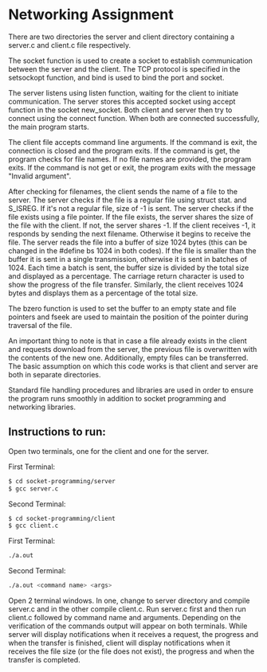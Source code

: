 # **Networking Assignment**

There are two directories the server and client directory containing a server.c and client.c file respectively.

The socket function is used to create a socket to establish communication between the server and the client.
The TCP protocol is specified in the setsockopt function, and bind is used to bind the port and socket.

The server listens using listen function, waiting for the client to initiate communication. The server stores this accepted socket using accept function in the socket new_socket. Both client and server then try to connect using the connect function. When both are connected successfully, the main program starts.

The client file accepts command line arguments. If the command is exit, the connection is closed and the program exits. If the command is get, the program checks for file names. If no file names are provided, the program exits. If the command is not get or exit, the program exits with the message "Invalid argument".

After checking for filenames, the client sends the name of a file to the server. The server checks if the file is a regular file using struct stat. and S_ISREG. If it's not a regular file, size of -1 is sent. The server checks if the file exists using a file pointer. If the file exists, the server shares the size of the file with the client. If not, the server shares -1. If the client receives -1, it responds by sending the next filename. Otherwise it begins to receive the file. The server reads the file into a buffer of size 1024 bytes (this can be changed in the #define bs 1024 in both codes). If the file is smaller than the buffer it is sent in a single transmission, otherwise it is sent in batches of 1024. Each time a batch is sent, the buffer size is divided by the total size and displayed as a percentage. The carriage return character is used to show the progress of the file transfer. Similarly, the client receives 1024 bytes and displays them as a percentage of the total size. 

The bzero function is used to set the buffer to an empty state and file pointers and fseek are used to maintain the position of the pointer during traversal of the file. 

An important thing to note is that in case a file already exists in the client and requests download from the server, the previous file is overwritten with the contents of the new one. Additionally, empty files can be transferred. The basic assumption on which this code works is that client and server are both in separate directories.

Standard file handling procedures and libraries are used in order to ensure the program runs smoothly in addition to socket programming and networking libraries.


## **Instructions to run**:

Open two terminals, one for the client and one for the server.

First Terminal:
  
```bash
$ cd socket-programming/server
$ gcc server.c
```

Second Terminal:
  
```bash
$ cd socket-programming/client
$ gcc client.c
```

First Terminal:
  
```bash
./a.out
```

Second Terminal:
  
```bash
./a.out <command name> <args>
```


Open 2 terminal windows. In one, change to server directory and compile server.c and in the other compile client.c. Run server.c first and then run client.c followed by command name and arguments. Depending on the verification of the commands output will appear on both terminals. While server will display notifications when it receives a request, the progress and when the transfer is finished, client will display notifications when it receives the file size (or the file does not exist), the progress and when the transfer is completed.
